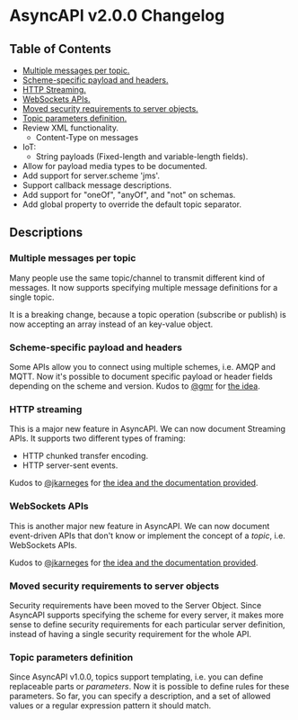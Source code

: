# AsyncAPI v2.0.0 Changelog

## Table of Contents
  * [Multiple messages per topic.](#multiple-messages-per-topic)
  * [Scheme-specific payload and headers.](#scheme-specific-payload-and-headers)
  * [HTTP Streaming.](#http-streaming)
  * [WebSockets APIs.](#websockets-apis)
  * [Moved security requirements to server objects.](#moved-security-requirements-to-server-objects)
  * [Topic parameters definition.](#topic-parameters-definition)
  * Review XML functionality.
    * Content-Type on messages
  * IoT:
    * String payloads (Fixed-length and variable-length fields).
  * Allow for payload media types to be documented.
  * Add support for server.scheme 'jms'.
  * Support callback message descriptions.
  * Add support for "oneOf", "anyOf", and "not" on schemas.
  * Add global property to override the default topic separator.

## Descriptions

### Multiple messages per topic

Many people use the same topic/channel to transmit different kind of messages. It now supports specifying multiple message definitions for a single topic.

It is a breaking change, because a topic operation (subscribe or publish) is now accepting an array instead of an key-value object.

### Scheme-specific payload and headers

Some APIs allow you to connect using multiple schemes, i.e. AMQP and MQTT. Now it's possible to document specific payload or header fields depending on the scheme and version. Kudos to [@gmr](https://github.com/gmr) for [the idea](https://github.com/asyncapi/asyncapi/issues/42).

### HTTP streaming

This is a major new feature in AsyncAPI. We can now document Streaming APIs. It supports two different types of framing:
  * HTTP chunked transfer encoding.
  * HTTP server-sent events.

Kudos to [@jkarneges](https://github.com/jkarneges) for [the idea and the documentation provided](https://github.com/asyncapi/asyncapi/issues/47).

### WebSockets APIs

This is another major new feature in AsyncAPI. We can now document event-driven APIs that don't know or implement the concept of a _topic_, i.e. WebSockets APIs.

Kudos to [@jkarneges](https://github.com/jkarneges) for [the idea and the documentation provided](https://github.com/asyncapi/asyncapi/issues/47).

### Moved security requirements to server objects

Security requirements have been moved to the Server Object. Since AsyncAPI supports specifying the scheme for every server, it makes more sense to define security requirements for each particular server definition, instead of having a single security requirement for the whole API.

### Topic parameters definition

Since AsyncAPI v1.0.0, topics support templating, i.e. you can define replaceable parts or _parameters_. Now it is possible to define rules for these parameters. So far, you can specify a description, and a set of allowed values or a regular expression pattern it should match.




